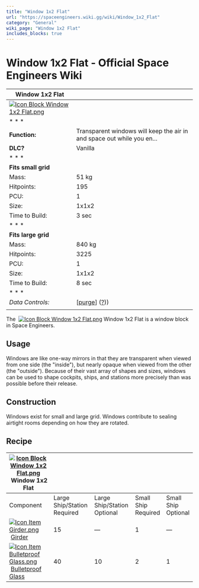 ```yaml
---
title: "Window 1x2 Flat"
url: "https://spaceengineers.wiki.gg/wiki/Window_1x2_Flat"
category: "General"
wiki_page: "Window 1x2 Flat"
includes_blocks: true
---
```


# Window 1x2 Flat - Official Space Engineers Wiki

| Window 1x2 Flat |     |
| --- | --- |
| [![Icon Block Window 1x2 Flat.png](https://spaceengineers.wiki.gg/images/0/09/Icon_Block_Window_1x2_Flat.png?c3727f)](https://spaceengineers.wiki.gg/wiki/File:Icon_Block_Window_1x2_Flat.png) |     |
| * * * |     |
| **Function:** | Transparent windows will keep the air in and space out while you en... |
| **DLC?** | Vanilla |
| * * * |     |
| **Fits small grid** |     |
| Mass: | 51 kg |
| Hitpoints: | 195 |
| PCU: | 1   |
| Size: | 1x1x2 |
| Time to Build: | 3 sec |
| * * * |     |
| **Fits large grid** |     |
| Mass: | 840 kg |
| Hitpoints: | 3225 |
| PCU: | 1   |
| Size: | 1x1x2 |
| Time to Build: | 8 sec |
| * * * |     |
| _Data Controls:_ | \[[purge](https://spaceengineers.wiki.gg/wiki/Window_1x2_Flat?action=purge)\] ([?](https://spaceengineers.wiki.gg/wiki/Template:Info_Block))) |
|     |     |

The  [![Icon Block Window 1x2 Flat.png](https://spaceengineers.wiki.gg/images/thumb/0/09/Icon_Block_Window_1x2_Flat.png/21px-Icon_Block_Window_1x2_Flat.png?c3727f)](https://spaceengineers.wiki.gg/wiki/Window_1x2_Flat "Window 1x2 Flat") Window 1x2 Flat is a window block in Space Engineers.

## Usage

Windows are like one-way mirrors in that they are transparent when viewed from one side (the "inside"), but nearly opaque when viewed from the other (the "outside"). Because of their vast array of shapes and sizes, windows can be used to shape cockpits, ships, and stations more precisely than was possible before their release.

## Construction

Windows exist for small and large grid. Windows contribute to sealing airtight rooms depending on how they are rotated.

## Recipe

| [![Icon Block Window 1x2 Flat.png](https://spaceengineers.wiki.gg/images/thumb/0/09/Icon_Block_Window_1x2_Flat.png/21px-Icon_Block_Window_1x2_Flat.png?c3727f)](https://spaceengineers.wiki.gg/wiki/Window_1x2_Flat "Window 1x2 Flat") Window 1x2 Flat |     |     |     |     |
| --- | --- | --- | --- | --- |
| Component | Large Ship/Station  <br>Required | Large Ship/Station  <br>Optional | Small Ship  <br>Required | Small Ship  <br>Optional |
| [![Icon Item Girder.png](https://spaceengineers.wiki.gg/images/thumb/e/e9/Icon_Item_Girder.png/21px-Icon_Item_Girder.png?b2c906)](https://spaceengineers.wiki.gg/wiki/Girder "Girder") [Girder](https://spaceengineers.wiki.gg/wiki/Girder "Girder") | 15  | —   | 1   | —   |
| [![Icon Item Bulletproof Glass.png](https://spaceengineers.wiki.gg/images/thumb/c/c1/Icon_Item_Bulletproof_Glass.png/21px-Icon_Item_Bulletproof_Glass.png?1941ea)](https://spaceengineers.wiki.gg/wiki/Bulletproof_Glass "Bulletproof Glass") [Bulletproof Glass](https://spaceengineers.wiki.gg/wiki/Bulletproof_Glass "Bulletproof Glass") | 40  | 10  | 2   | 1   |